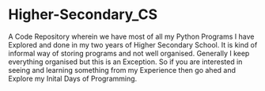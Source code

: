 # Higher-Secondary_CS
A Code Repository wherein we have most of all my Python Programs I have Explored and done in my two years of Higher Secondary School. It is kind of informal way of storing programs and not well organised. Generally I keep everything organised but this is an Exception. So if you are interested in seeing and learning something from my Experience then go ahed and Explore my Inital Days of Programming.